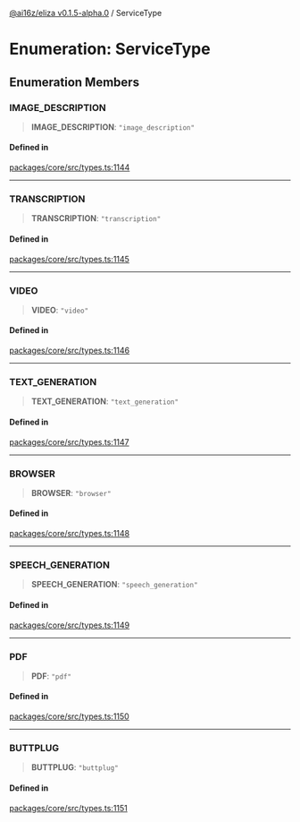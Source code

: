 [@ai16z/eliza v0.1.5-alpha.0](../index.md) / ServiceType

# Enumeration: ServiceType

## Enumeration Members

### IMAGE\_DESCRIPTION

> **IMAGE\_DESCRIPTION**: `"image_description"`

#### Defined in

[packages/core/src/types.ts:1144](https://github.com/CREWorx/eliza/blob/main/packages/core/src/types.ts#L1144)

***

### TRANSCRIPTION

> **TRANSCRIPTION**: `"transcription"`

#### Defined in

[packages/core/src/types.ts:1145](https://github.com/CREWorx/eliza/blob/main/packages/core/src/types.ts#L1145)

***

### VIDEO

> **VIDEO**: `"video"`

#### Defined in

[packages/core/src/types.ts:1146](https://github.com/CREWorx/eliza/blob/main/packages/core/src/types.ts#L1146)

***

### TEXT\_GENERATION

> **TEXT\_GENERATION**: `"text_generation"`

#### Defined in

[packages/core/src/types.ts:1147](https://github.com/CREWorx/eliza/blob/main/packages/core/src/types.ts#L1147)

***

### BROWSER

> **BROWSER**: `"browser"`

#### Defined in

[packages/core/src/types.ts:1148](https://github.com/CREWorx/eliza/blob/main/packages/core/src/types.ts#L1148)

***

### SPEECH\_GENERATION

> **SPEECH\_GENERATION**: `"speech_generation"`

#### Defined in

[packages/core/src/types.ts:1149](https://github.com/CREWorx/eliza/blob/main/packages/core/src/types.ts#L1149)

***

### PDF

> **PDF**: `"pdf"`

#### Defined in

[packages/core/src/types.ts:1150](https://github.com/CREWorx/eliza/blob/main/packages/core/src/types.ts#L1150)

***

### BUTTPLUG

> **BUTTPLUG**: `"buttplug"`

#### Defined in

[packages/core/src/types.ts:1151](https://github.com/CREWorx/eliza/blob/main/packages/core/src/types.ts#L1151)
